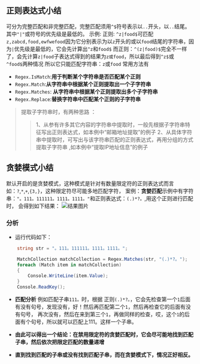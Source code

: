 ## 正则表达式小结

可分为完整匹配和非完整匹配，完整匹配须用`^$`符号表示以`..`开头，以`..`结尾。其中`"|"`或符号的优先级是最低的。
示例:
正则: `^z|food$`可匹配 `z,zabcd,food,ewfwefood`因为它分别表示为以`z`开头的或以`food`结尾的字符串，因为`|`优先级是最低的，它会先计算出`^z`和`food$`
而正则：`^(z|food)$`完全不一样了，会先计算`z|food`子表达式得到的结果为`z或food`，所以最后得到`^z$`或`^food$`两种情况
所以它只能匹配字符串：`z`或`food`
常用方法有
- `Regex.IsMatch`:**用于判断某个字符串是否匹配某个正则**
- `Regex.Match`:**从字符串中根据某个正则提取出一个子字符串**
- `Regex.Matches`: **从字符串中根据某个正则提取出多个子字符串**
- `Regex.Replace`:**替换字符串中匹配某个正则的子字符串**
>提取子字符串时，有两种思路 ：
>>1、从参有许多其它内容的字符串中提取时，一般先根据子字符串特征写出正则表达式，如本例中“邮箱地址提取”的例子
>>2、从具体字符串中提取时，可写出与该字符串匹配的正则表达式，再用分组的方式提取子字符串 ,如本例中“提取IP地址信息”的例子

## 贪婪模式小结
  默认开启的是贪婪模式，这种模式是针对有数量限定符的正则表达式而言
如：`?`,`*`,`+`,`{3,}`，这种限定符尽可能多地匹配字符，
案例：**贪婪匹配**示例中有字符串：`"。111。111111。1111。1111。"`和正则表达式：`(.)*?。`,用这个正则进行匹配时，
会得到如下结果：
![][resImg]

### 分析
- 运行代码如下：
``` C#
    string str = "。111。111111。1111。1111。";

    MatchCollection matchCollection = Regex.Matches(str, "(.)*?。");
    foreach (Match item in matchCollection)
    {
        Console.WriteLine(item.Value);
    }
    Console.ReadKey();
```

- **匹配分析**
    例如匹配子串`111。`时，根据 正则`(.)*?。`，它会先检查第一个`1`后面有没有句号，发现没有，好！然后再匹配第二个`1`，然后再检查它的后面有没有句号，
    再次没有，然后在来到第三个`1`，再做同样的检查，哎，这个`1`的后面有个句号，所以就可以匹配上111。这样一个子串。

- **由此可以得出一个结论：在禁用限定符的贪婪匹配时，它会尽可能地找到匹配子串，然后依次把限定匹配的数量递增**
- **直到找到匹配的子串或没有找到匹配子串，而在贪婪模式下，情况正好相反。**

[resImg]:/img/res.png "结果图片"
